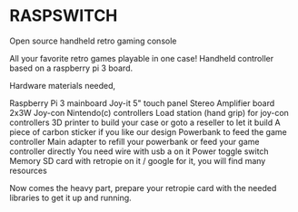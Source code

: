 # RASPSWITCH
Open source handheld retro gaming console

All your favorite retro games playable in one case!
Handheld controller based on a raspberry pi 3 board.

Hardware materials needed,

Raspberry Pi 3 mainboard
Joy-it 5" touch panel
Stereo Amplifier board 2x3W
Joy-con Nintendo(c) controllers
Load station (hand grip) for joy-con controllers
3D printer to build your case or goto a reseller to let it build
A piece of carbon sticker if you like our design
Powerbank to feed the game controller
Main adapter to refill your powerbank or feed your game controller directly
You need wire with usb a on it
Power toggle switch
Memory SD card with retropie on it / google for it, you will find many resources

Now comes the heavy part,
prepare your retropie card with the needed libraries to get it up and running.



